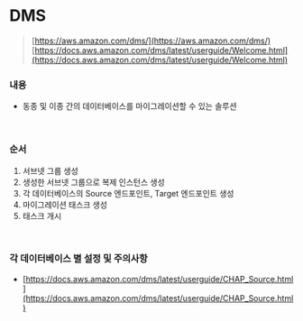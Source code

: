 DMS
===
>[https://aws.amazon.com/dms/](https://aws.amazon.com/dms/)
>[https://docs.aws.amazon.com/dms/latest/userguide/Welcome.html](https://docs.aws.amazon.com/dms/latest/userguide/Welcome.html)

### 내용
* 동종 및 이종 간의 데이터베이스를 마이그레이션할 수 있는 솔루션

<br>

### 순서
1. 서브넷 그룹 생성
1. 생성한 서브넷 그룹으로 복제 인스턴스 생성
1. 각 데이터베이스의 Source 엔드포인트, Target 엔드포인트 생성
1. 마이그레이션 태스크 생성
1. 태스크 개시

<br>

### 각 데이터베이스 별 설정 및 주의사항
* [https://docs.aws.amazon.com/dms/latest/userguide/CHAP_Source.html](https://docs.aws.amazon.com/dms/latest/userguide/CHAP_Source.html)

<br>
